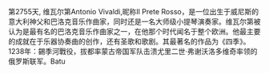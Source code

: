 第2755天, 维瓦尔第Antonio Vivaldi,昵称Il Prete Rosso，是一位出生于威尼斯的意大利神父和巴洛克音乐作曲家，同时还是一名大师级小提琴演奏家。维瓦尔第被认为是最有名的巴洛克音乐作曲家之一，在他那个时代闻名于整个欧洲。他最主要的成就在于乐器协奏曲的创作，还有圣歌和歌剧。其最著名的作品为《四季》。
1238年：錫季河戰役，拔都率蒙古帝国军队击溃尤里二世·弗谢沃洛多维奇率领的俄罗斯联军。Batu